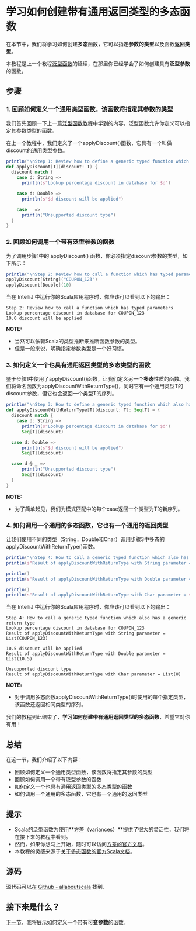 # 学习如何创建带有通用返回类型的多态函数

在本节中，我们将学习如何创建**多态**函数，它可以指定**参数的类型**以及函数**返回类型**。

本教程是上一个教程[泛型函数](3_8.md)的延续，在那里你已经学会了如何创建具有**泛型参数**的函数。
 

## 步骤

### 1. 回顾如何定义一个通用类型函数，该函数将指定其参数的类型

我们首先回顾一下上一篇[泛型函数教程](3_8.md)中学到的内容，泛型函数允许你定义可以指定其参数类型的函数。

在上一个教程中，我们定义了一个applyDiscount()函数，它具有一个叫做discount的通用类型参数。

```scala
println("\nStep 1: Review how to define a generic typed function which will specify the type of its parameter")
def applyDiscount[T](discount: T) {
  discount match {
    case d: String =>
      println(s"Lookup percentage discount in database for $d")

    case d: Double =>
      println(s"$d discount will be applied")

    case _ =>
      println("Unsupported discount type")
  }
}

```

### 2. 回顾如何调用一个带有泛型参数的函数

为了调用步骤1中的 applyDiscount() 函数，你必须指定discount参数的类型，如下所示：

```scala
println("\nStep 2: Review how to call a function which has typed parameters")
applyDiscount[String]("COUPON_123")
applyDiscount[Double](10)

```

当在 IntelliJ 中运行你的Scala应用程序时，你应该可以看到以下的输出：

```
Step 2: Review how to call a function which has typed parameters
Lookup percentage discount in database for COUPON_123
10.0 discount will be applied

```

**NOTE:**

- 当然可以依赖Scala的类型推断来推断函数参数的类型。
- 但是一般来说，明确指定参数类型是一个好习惯。

### 3. 如何定义一个也具有通用返回类型的多态类型的函数

鉴于步骤1中使用了applyDiscount()函数，让我们定义另一个**多态**性质的函数。我们将命名函数为applyDiscountWithReturnType()，同时它有一个通用类型T的discount参数，但它也会返回一个类型T的序列。

```scala
println("\nStep 3: How to define a generic typed function which also has a generic return type")
def applyDiscountWithReturnType[T](discount: T): Seq[T] = {
  discount match {
    case d: String =>
      println(s"Lookup percentage discount in database for $d")
      Seq[T](discount)

  case d: Double =>
      println(s"$d discount will be applied")
      Seq[T](discount)

  case d @ _ =>
      println("Unsupported discount type")
      Seq[T](discount)
  }
}

```

**NOTE:**

- 为了简单起见，我们为模式匹配中的每个case返回一个类型为T的新序列。

### 4. 如何调用一个通用的多态函数，它也有一个通用的返回类型

让我们使用不同的类型（String，Double和Char）调用步骤3中多态的applyDiscountWithReturnType()函数。

```scala
println("\nStep 4: How to call a generic typed function which also has a generic return type")
println(s"Result of applyDiscountWithReturnType with String parameter = ${applyDiscountWithReturnType[String]("COUPON_123")}")

println()
println(s"Result of applyDiscountWithReturnType with Double parameter = ${applyDiscountWithReturnType[Double](10.5)}")

println()
println(s"Result of applyDiscountWithReturnType with Char parameter = ${applyDiscountWithReturnType[Char]('U')}")

```

当在 IntelliJ 中运行你的Scala应用程序时，你应该可以看到以下的输出：

```
Step 4: How to call a generic typed function which also has a generic return type
Lookup percentage discount in database for COUPON_123
Result of applyDiscountWithReturnType with String parameter = List(COUPON_123)

10.5 discount will be applied
Result of applyDiscountWithReturnType with Double parameter = List(10.5)

Unsupported discount type
Result of applyDiscountWithReturnType with Char parameter = List(U)

```

**NOTE:**

- 对于调用多态函数applyDiscountWithReturnType()时使用的每个指定类型，该函数还返回相同类型的序列。

我们的教程到此结束了，**学习如何创建带有通用返回类型的多态函数**，希望它对你有用！

## 总结

在这一节，我们介绍了以下内容：

- 回顾如何定义一个通用类型函数，该函数将指定其参数的类型
- 回顾如何调用一个带有泛型参数的函数
- 如何定义一个也具有通用返回类型的多态类型的函数
- 如何调用一个通用的多态函数，它也有一个通用的返回类型

## 提示

- Scala的泛型函数为使用**方差（variances）**提供了很大的灵活性，我们将在接下来的教程中看到。
- 然而，如果你想马上开始，随时可以访问[方差的官方文档](http://docs.scala-lang.org/tutorials/tour/variances.html)。
- 本教程的灵感来源于[关于多态函数的官方Scala文档](http://docs.scala-lang.org/tutorials/tour/polymorphic-methods.html)。

## 源码

源代码可以在 [Github - allaboutscala](https://github.com/nadimbahadoor/allaboutscala) 找到.

 
## 接下来是什么？

[下一节](3_10.md)，我将展示如何定义一个带有**可变参数**的函数。